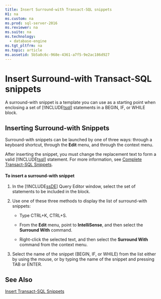 ```yaml
---
title: Insert Surround-with Transact-SQL snippets
H1: na
ms.custom: na
ms.prod: sql-server-2016
ms.reviewer: na
ms.suite: na
ms.technology: 
  - database-engine
ms.tgt_pltfrm: na
ms.topic: article
ms.assetid: 5b5a8c6c-968e-4361-a7f5-9e2ac186d927
---
```

# Insert Surround-with Transact-SQL snippets
  A surround\-with snippet is a template you can use as a starting point when enclosing a set of [!INCLUDE[tsql](../../Token/Other/tsql_md.md)] statements in a BEGIN, IF, or WHILE block.  
  
## Inserting Surround\-with Snippets  
 Surround\-with snippets can be launched by one of three ways: through a keyboard shortcut, through the **Edit** menu, and through the context menu.  
  
 After inserting the snippet, you must change the replacement text to form a valid [!INCLUDE[tsql](../../Token/Other/tsql_md.md)] statement. For more information, see [Complete Transact-SQL Snippets](../../Topics/TopicNameNotContainA/Complete-Transact-SQL-Snippets.md).  
  
#### To insert a surround\-with snippet  
  
1.  In the [!INCLUDE[ssDE](../../Token/Other/ssDE_md.md)] Query Editor window, select the set of statements to be included in the block.  
  
2.  Use one of these three methods to display the list of surround\-with snippets:  
  
    -   Type CTRL\+K, CTRL\+S.  
  
    -   From the **Edit** menu, point to **IntelliSense**, and then select the **Surround With** command.  
  
    -   Right\-click the selected text, and then select the **Surround With** command from the context menu.  
  
3.  Select the name of the snippet \(BEGIN, IF, or WHILE\) from the list either by using the mouse, or by typing the name of the snippet and pressing TAB or ENTER.  
  
## See Also  
 [Insert Transact-SQL Snippets](../../Topics/TopicNameNotContainA/Insert-Transact-SQL-Snippets.md)  
  
  